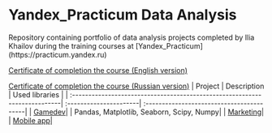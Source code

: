 # Yandex_Practicum Data Analysis
<div style="text-aling: center"> Repository containing portfolio of data analysis projects completed by Ilia Khailov during the training courses at [Yandex_Practicum](https://practicum.yandex.ru) </div>

[Certificate of completion the course (English version)](https://github.com/AstartesXX/yandex_practicum/blob/main/yandex_da_en.pdf)

[Certificate of completion the course (Russian version)](https://github.com/AstartesXX/yandex_practicum/blob/main/yandex_da_ru.pdf)
| Project                                                                    | Description            | Used libraries                            |
| :--------------------------------------------------------------------------| :----------------------| :-----------------------------------------|
| [Gamedev](https://github.com/AstartesXX/yandex_practicum/tree/main/gamedev)|                        |  Pandas, Matplotlib, Seaborn, Scipy, Numpy|
| [Marketing](https://github.com/AstartesXX/yandex_practicum/tree/main/marketing)|
| [Mobile app](https://github.com/AstartesXX/yandex_practicum/tree/main/mobile%20app)|